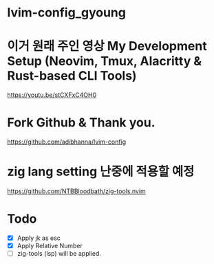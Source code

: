 # lvim-config_gyoung


# 이거 원래 주인 영상 My Development Setup (Neovim, Tmux, Alacritty & Rust-based CLI Tools)

https://youtu.be/stCXFxC4OH0


# Fork Github & Thank you.

https://github.com/adibhanna/lvim-config

# zig lang setting 난중에 적용할 예정

https://github.com/NTBBloodbath/zig-tools.nvim


# Todo
- [x] Apply jk as esc
- [x] Apply Relative Number
- [ ] zig-tools (lsp) will be applied.
